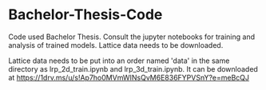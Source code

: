 # Bachelor-Thesis-Code

Code used Bachelor Thesis. Consult the jupyter notebooks for training and analysis of trained models. 
Lattice data needs to be downloaded.

Lattice data needs to be put into an order named 'data' in the same directory as lrp_2d_train.ipynb and lrp_3d_train.ipynb. It can be downloaded at https://1drv.ms/u/s!Ap7ho0MVmWINsQvM6E836FYPVSnY?e=meBcQJ 

